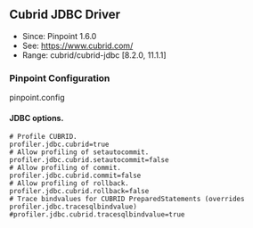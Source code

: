 ## Cubrid JDBC Driver
* Since: Pinpoint 1.6.0
* See: https://www.cubrid.com/
* Range: cubrid/cubrid-jdbc [8.2.0, 11.1.1]

### Pinpoint Configuration
pinpoint.config

#### JDBC options.
~~~
# Profile CUBRID.
profiler.jdbc.cubrid=true
# Allow profiling of setautocommit.
profiler.jdbc.cubrid.setautocommit=false
# Allow profiling of commit.
profiler.jdbc.cubrid.commit=false
# Allow profiling of rollback.
profiler.jdbc.cubrid.rollback=false
# Trace bindvalues for CUBRID PreparedStatements (overrides profiler.jdbc.tracesqlbindvalue)
#profiler.jdbc.cubrid.tracesqlbindvalue=true
~~~
